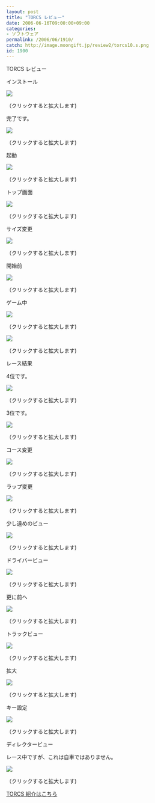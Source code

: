 ```yaml
---
layout: post
title: "TORCS レビュー"
date: 2006-06-16T09:00:00+09:00
categories:
- ソフトウェア
permalink: /2006/06/1910/
catch: http://image.moongift.jp/review2/torcs10.s.png
id: 1900
---
```

TORCS レビュー  
<!--more-->

インストール

  

[![](http://image.moongift.jp/review2/torcs1.s.png)](http://image.moongift.jp/review2/torcs1.png)  
  
（クリックすると拡大します)

  

完了です。

  

[![](http://image.moongift.jp/review2/torcs2.s.png)](http://image.moongift.jp/review2/torcs2.png)  
  
（クリックすると拡大します)

  

起動

  

[![](http://image.moongift.jp/review2/torcs3.s.png)](http://image.moongift.jp/review2/torcs3.png)  
  
（クリックすると拡大します)

  

トップ画面

  

[![](http://image.moongift.jp/review2/torcs4.s.png)](http://image.moongift.jp/review2/torcs4.png)  
  
（クリックすると拡大します)

  

サイズ変更

  

[![](http://image.moongift.jp/review2/torcs5.s.png)](http://image.moongift.jp/review2/torcs5.png)  
  
（クリックすると拡大します)

  

開始前

  

[![](http://image.moongift.jp/review2/torcs6.s.png)](http://image.moongift.jp/review2/torcs6.png)  
  
（クリックすると拡大します)

  

ゲーム中

  

[![](http://image.moongift.jp/review2/torcs7.s.png)](http://image.moongift.jp/review2/torcs7.png)  
  
（クリックすると拡大します)

  

[![](http://image.moongift.jp/review2/torcs8.s.png)](http://image.moongift.jp/review2/torcs8.png)  
  
（クリックすると拡大します)

  

レース結果

  

4位です。

  

[![](http://image.moongift.jp/review2/torcs9.s.png)](http://image.moongift.jp/review2/torcs9.png)  
  
（クリックすると拡大します)

  

3位です。

  

[![](http://image.moongift.jp/review2/torcs10.s.png)](http://image.moongift.jp/review2/torcs10.png)  
  
（クリックすると拡大します)

  

コース変更

  

  

[![](http://image.moongift.jp/review2/torcs11.s.png)](http://image.moongift.jp/review2/torcs11.png)  
  
（クリックすると拡大します)

  

ラップ変更

  

[![](http://image.moongift.jp/review2/torcs12.s.png)](http://image.moongift.jp/review2/torcs12.png)  
  
（クリックすると拡大します)

  

少し遠めのビュー

  

[![](http://image.moongift.jp/review2/torcs13.s.png)](http://image.moongift.jp/review2/torcs13.png)  
  
（クリックすると拡大します)

  

ドライバービュー

  

[![](http://image.moongift.jp/review2/torcs14.s.png)](http://image.moongift.jp/review2/torcs14.png)  
  
（クリックすると拡大します)

  

更に前へ

  

[![](http://image.moongift.jp/review2/torcs15.s.png)](http://image.moongift.jp/review2/torcs15.png)  
  
（クリックすると拡大します)

  

トラックビュー

  

[![](http://image.moongift.jp/review2/torcs16.s.png)](http://image.moongift.jp/review2/torcs16.png)  
  
（クリックすると拡大します)

  

拡大

  

[![](http://image.moongift.jp/review2/torcs17.s.png)](http://image.moongift.jp/review2/torcs17.png)  
  
（クリックすると拡大します)

  

キー設定

  

[![](http://image.moongift.jp/review2/torcs18.s.png)](http://image.moongift.jp/review2/torcs18.png)  
  
（クリックすると拡大します)

  

ディレクタービュー

  

レース中ですが、これは自車ではありません。

  

[![](http://image.moongift.jp/review2/torcs19.s.png)](http://image.moongift.jp/review2/torcs19.png)  
  
（クリックすると拡大します)

  

[TORCS 紹介はこちら](http://oss.moongift.jp/intro/i-1906.html)

